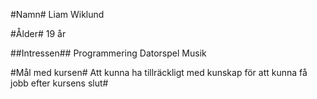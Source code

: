 \#Namn#
Liam Wiklund

#Ålder#
19 år



\##Intressen##
Programmering
Datorspel
Musik

#Mål med kursen#
Att kunna ha tillräckligt med kunskap för att kunna få jobb efter kursens slut#

